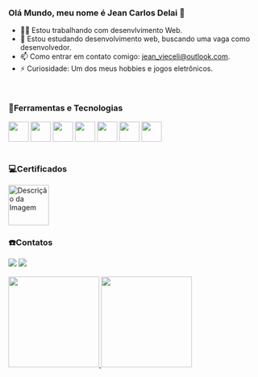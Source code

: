 ### Olá Mundo, meu nome é Jean Carlos Delai 👋

- 🧑‍💻 Estou trabalhando com desenvlvimento Web.
- 🌱 Estou estudando desenvolvimento web, buscando uma vaga como desenvolvedor.
- 📫 Como entrar em contato comigo: jean_vieceli@outlook.com.
- ⚡ Curiosidade: Um dos meus hobbies e jogos eletrônicos.
<br>

### 🔨Ferramentas e Tecnologias
<div>
    <img src="https://cdn.jsdelivr.net/gh/devicons/devicon/icons/html5/html5-original.svg" width="40" height="40"/>
    <img src="https://cdn.jsdelivr.net/gh/devicons/devicon/icons/css3/css3-original.svg" width="40" height="40"/>
    <img src="https://cdn.jsdelivr.net/gh/devicons/devicon/icons/javascript/javascript-original.svg" width="40" height="40"/>
    <img src="https://cdn.jsdelivr.net/gh/devicons/devicon/icons/typescript/typescript-original.svg" width="40" height="40"/>
    <img src="https://cdn.jsdelivr.net/gh/devicons/devicon/icons/nodejs/nodejs-original.svg" width="40" height="40"/>
    <img src="https://cdn.jsdelivr.net/gh/devicons/devicon/icons/react/react-original.svg" width="40" height="40">
    <img src="https://cdn.jsdelivr.net/gh/devicons/devicon/icons/php/php-original.svg" width="40" height="40">
</div>
<br>

### 💻Certificados
<div>
   <a href="https://www.credly.com/badges/7bbf2b33-e653-41e1-84ac-839a9daf3f77/public_url">
        <img width="80" height="80" src="https://images.credly.com/size/340x340/images/00634f82-b07f-4bbd-a6bb-53de397fc3a6/image.png" alt="Descrição da Imagem">
    </a>
<br>

### ☎️Contatos

<div>
<a href="https://www.instagram.com/jean_delai" target="_blank"><img src="https://img.shields.io/badge/-Instagram-%23E4405F?style=for-the-badge&logo=instagram&logoColor=white" target="_blank"></a>
<a href="https://www.linkedin.com/in/jean-carlos-delai-vieceli-9b21a7243/" target="_blank"><img src="https://img.shields.io/badge/-LinkedIn-%230077B5?style=for-the-badge&logo=linkedin&logoColor=white" target="_blank"></a>   
</div>

<br>

<div>
<a href="https://github.com/JeanCarlosDelai">
<img height="180em" src="https://github-readme-stats.vercel.app/api/top-langs/?username=JeanCarlosDelai&layout=compact&langs_count=7&theme=dracula"/>
<img height="180em" src="https://github-readme-stats.vercel.app/api?username=JeanCarlosDelai&show_icons=true&theme=dracula&include_all_commits=true&count_private=true"/>
</div>
